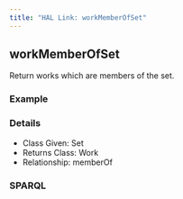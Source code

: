 ```yaml
---
title: "HAL Link: workMemberOfSet"
---
```


## workMemberOfSet

Return works which are members of the set.

### Example




### Details

* Class Given: Set
* Returns Class: Work
* Relationship: memberOf


### SPARQL
```

```

